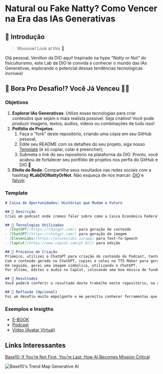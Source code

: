 # Natural ou Fake Natty? Como Vencer na Era das IAs Generativas

## 🚀 Introdução

> Woooow! Look at this 👀

Olá pessoal, Venilton da DIO aqui! Inspirado na hype _"Natty or Not"_ do fisiculturismo, este Lab da DIO te convida a conhecer o mundo das IAs Generativas, explorando o potencial dessas tendências tecnológicas incríveis!

## 🎯 Bora Pro Desafio!? Você Já Venceu 💪🤓

### Objetivos

1. **Explorar IAs Generativas**: Utilize essas tecnologias para criar conteúdos que sejam o mais realista possível. Seja criativo! Você pode produzir imagens, textos, áudios, vídeos ou combinações de tudo isso!
1. **Potfólio de Projetos**:
    1. Faça o "fork" deste repositório, criando uma cópia em seu GitHub pessoal;
    2. Edite seu README com os detalhes do seu projeto, siga nosso [Template](#template) (é só copiar, colar e preencher);
    3. Submeta o link do seu repositório na plataforma da DIO. Pronto, você acabou de fortalecer seu portfólio de projetos nos perfis do GitHub e DIO 🚀
1. **Efeito de Rede**: Compartilhe seus resultados nas redes sociais com a hashtag **#LabDIONattyOrNot**. Não esqueça de nos marcar: [DIO](https://www.linkedin.com/school/dio-makethechange) e [falvojr](https://www.linkedin.com/in/falvojr).

### Template

```markdown
# Caixa de Oportunidades: Histórias que Mudam o Futuro

## 📒 Descrição
Criei um podcast onde iremos falar sobre como a Caixa Econômica Federal tem atuado como um banco social, ajudando pessoas a transformar suas vidas. E, claro, vamos conhecer algumas histórias reais que mostram esse impacto. Tudo isso utilizando Inteligência Artificial e programas de geração e edição de áudio.

## 🤖 Tecnologias Utilizadas
- [ChatGPT](https://chatgpt.com/) para geração de conteúdo
- [ChatGPT](https://chatgpt.com/) para geração de imagem
- [ElevenLabs](https://elevenlabs.io/app) para Text-To-Speech
- [CapCut](https://www.capcut.com/pt-br/) para edição

## 🧐 Processo de Criação
Primeiro, utilizei o ChatGPT para criação do conteúdo do Podcast, tanto do título quanto do roteiro.
Com o conteúdo gerado no ChatGPT, copiei e colei no TTS Maker para geração de áudio.
Em seguida, gerei uma imagem simbólica, utilizando o ChatGPT.
Por último, editei o áudio no CapCut, colocando uma boa música de fundo e submeti neste repositório.

## 🚀 Resultados
Você poderá conferir o resultado deste trabalho neste repositório, na aba à esquerda, "Podcast_caixa-de-opotunidades".

## 💭 Reflexão (Opcional)
Foi um desafio muito empolgante e me permitiu conhecer ferramentas que podem ser bem úteis em nosso dia-a-dia, e com o avanço da tecnologia, a tendência é que ela seja cada vez mais aprimorada. Porém, a IA é uma ferramenta facilitadora, e não substituta. Deve ser usada com cautela, bom senso e ética.
```

### Exemplos e Insigths

- [E-BOOK](/exemplos/E-BOOK.md)
- [Podcast](/exemplos/PODCAST.md)
- [Vídeo (Avatar Virtual)](/exemplos/VIDEO.md)

## Links Interessantes

[Base10: If You’re Not First, You’re Last: How AI Becomes Mission Critical](https://base10.vc/post/generative-ai-mission-critical/)

![Base10's Trend Map Generative AI](https://github.com/digitalinnovationone/lab-natty-or-not/assets/730492/f4df26e8-f8f7-4419-8252-c69d73ea930c)
